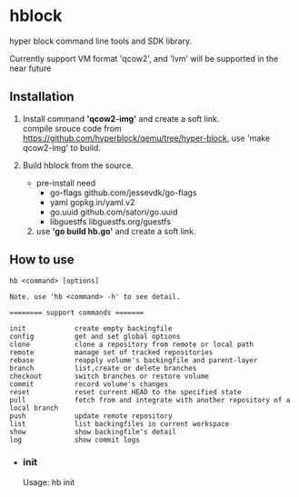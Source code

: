 # hblock
hyper block command line tools and SDK library.

Currently support VM format 'qcow2', and 'lvm' will be supported in the near future

## Installation

1. Install command __'qcow2-img'__ and create a soft link.   
compile srouce code from https://github.com/hyperblock/qemu/tree/hyper-block, use 'make qcow2-img' to build.

2. Build hblock from the source.  
    *  pre-install need
        * go-flags      github.com/jessevdk/go-flags
        * yaml          gopkg.in/yaml.v2  
        * go.uuid       github.com/satori/go.uuid
        * libguestfs    libguestfs.org/guestfs
        
    2. use __'go build hb.go'__ and create a soft link.


## How to use 

    hb <command> [options]

	Note. use 'hb <command> -h' to see detail.

    ======== support commands =======

	init            create empty backingfile
	config          get and set global options
	clone           clone a repository from remote or local path
	remote          manage set of tracked repositories
	rebase          reapply volume's backingfile and parent-layer 
	branch          list,create or delete branches
	checkout        switch branches or restore volume
	commit          record volume's changes
	reset           reset current HEAD to the specified state
	pull            fetch from and integrate with another repository of a local branch
	push            update remote repository
    list            list backingfiles in current workspace
	show            show backingfile's detail
    log             show commit logs
	
* ### __init__  
    Usage:
      hb init <template name> [OPTIONS]
    
    Application Options:
          --size=   [required] Disk size(M/G) of template.
                    eg.
                    hblock init template0 --size=500M -f qcow2.
    
      -o=           [optional] output volume name.    
      -f, --format= 'qcow2' of 'lvm'.

* ### __config__  
    Usage:
      hb config [OPTIONS]  
    Application Options:
          --global= [user.name|user.email] set global configuration.
          --get=    <name>    Get value : <name>

* ### __clone__
    Usage:
      hb clone <repo path> [OPTIONS]
    
    Application Options:
      -l, --layer=       Checkout <layer> instead of the HEAD    
          --hardlink   use local hardlinks.    
      -b, --branch=      Clone the specified <branch> instead of default ('master').    
      -n, --no-checkout  No checkout of HEAD is performed after clone is complete.

* ### __remote__  
    Usage:
      hb remote <volume> [OPTIONS]
    
    Application Options:
      -v, --verbose
      -a, --add      <name> <url>    Add a new remote-host to local remote-host list.
      -d, --remove   <name>	Delete a host from local remote-host list.
          --rename   <old_name> <new_name>	 Rename an exsiting host name.
          --set-url

* ### __rebase__
    Usage:
      hb rebase <volume_name> [OPTIONS]
    
    Application Options:
      -b, --backingfile= <backingfile>
      -l, --layer=       <layer>

* ### __branch__
    Usage:
      hb branch [OPTIONS]
    
    Application Options:
          --list         list branch names.    
      -a, --all          list both remote-tracking and local branches.    
      -m, --move=        <exist_branch> <new_branch> move/rename a branch.    
      -t, --backingfile= required if use '-m'    
      -v, --volume=    

* ### __checkout__
    Usage:
      hb checkout [OPTIONS]    
    Application Options:
      -v, --vol=         <volume_name> <layer | branch> Specify the volume name which needs to be
                         update(restore).    
      -t, --backingfile= <backingfile> <layer | branch> Create a new volume from <backingfile>.    
      -o, --output=      <output_volume_path>.    
      -b, --branch=      <branch> <volume_name> Create a new branch of specified volume.    
      -f, --force.

* ### __commit__
    Usage:
      hb commit <volume name> [OPTIONS]
    
    Application Options:
      -m=         commit message
          --uuid= set uuid by manual instead of auto-generate.

* ### __reset__
    Usage:
        hb reset <volume> [<commit_uuid>] | [HEAD point]	reset <volume> and discard changes.
    	eg.
    		hb reset volume0 3f2ed7		reset 'volume' to specified commit 3f2ed7
    		hb reset volume0 HEAD^^		reset 'volume' to the last 2 commits
    		hb reset volume0 HEAD~5		reset 'volume' to the last 5 commits    	

* ### __pull__
    Usage:
      hb pull <remote> <branch> [OPTIONS]
        
    Application Options:
      -v, --volume=

* ### __push__
    Usage:
      hb push <repository> <refspec> [OPTIONS]
    
    Application Options:
      -v, --volume= <volume>

* ### __log__
    Usage:
      hb log <volume name> [OPTIONS]
    
* ### __list__
    Usage:
        hb list
    	hb list <dir_path>
    
* ### __show__
    Usage:
        hb show <backing file> 	show backing file details.




